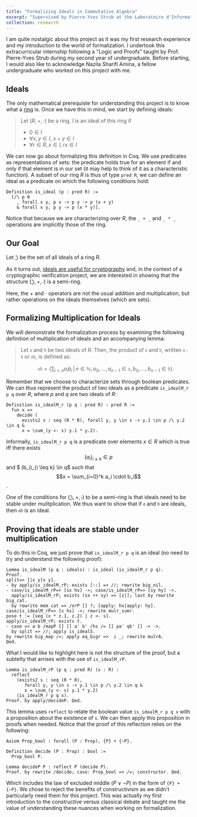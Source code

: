 ```yaml
---
title: "Formalizing Ideals in Commutative Algebra"
excerpt: "Supervised by Pierre-Yves Strub at the Laboratoire d'Informatique de l'Ecole Polytechnique (LIX)"
collection: research
---
```


I am quite nostalgic about this project as it was my first research experience and my introduction to the world of formalization. I undertook this extracurricular internship following a "Logic and Proofs" taught by Prof. Pierre-Yves Strub during my second year of undergraduate. Before starting, I would also like to acknowledge Nazila Sharifi Amina, a fellow undergraduate who worked on this project with me.

## Ideals

The only mathematical prerequiste for understanding this project is to know what a [ring](https://en.wikipedia.org/wiki/Ring_(mathematics)#Definition) is. Once we have this in mind, we start by defining ideals:

>Let $(R, +, \cdot)$ be a ring. $I$ is an ideal of this ring if
>
>* $0 \in I$
>* $\forall x, y \in I$, $x + y \in I$
>* $\forall r \in R, x \in I, rx \in I$

We can now go about formalizing this definition in Coq. We use predicates as representations of sets: the predicate holds true for an element if and only if that element is in our set (it may help to think of it as a characteristic function). A subset of our ring $R$ is thus of type `pred R`, we can define an ideal as a predicate on which the following conditions hold:
```
Definition is_ideal (p : pred R) :=
  [/\ p 0
    , forall x y, p x -> p y -> p (x + y)
    & forall x y, p y -> p (x * y)].
```

Notice that because we are characterizing over $R$, the `_ + _` and `_ * _` operations are implicitly those of the ring.

## Our Goal

Let $\mathfrak{J}$ be the set of all ideals of a ring $R$.

As it turns out, [ideals are useful for cryptography](https://en.wikipedia.org/wiki/Ideal_lattice) and, in the context of a cryptographic verification project, we are interested in showing that the structure $(\mathfrak{J}, +, \cdot)$ is a semi-ring.

Here, the $+$ and $\cdot$ operators are not the usual addition and multiplication, but rather operations on the ideals themselves (which are sets).

## Formalizing Multiplication for Ideals

We will demonstrate the formalization process by examining the following definition of multiplication of ideals and an accompanying lemma:

>Let $\mathfrak{a}$ and $\mathfrak{b}$ be two ideals of $R$. Then, the product of $\mathfrak{a}$ and $\mathfrak{b}$, written $\mathfrak{a} \cdot \mathfrak{b}$ or $\mathfrak{a} \mathfrak{b}$, is defined as:
>
>$$
>  \mathfrak{a} \mathfrak{b} = \left\{
>    \sum_{i < n} a_i b_i \,\middle|\,
>      n \in \mathbb{N},
>      a_0, \ldots, a_{n-1} \in \mathfrak{a},
>      b_0, \ldots, b_{n-1} \in \mathfrak{b}
>  \right\} .
>$$

Remember that we choose to characterize sets through boolean predicates. We can thus represent the product of two ideals as a predicate `is_idealM_r p q` over $R$, where $p$ and $q$ are two ideals of $R$:

```
Definition is_idealM_r (p q : pred R) : pred R :=
  fun x =>
    decide (
      exists2 s : seq (R * R), forall y, y \in s -> y.1 \in p /\ y.2 \in q &
      x = \sum_(y <- s) y.1 * y.2).
```

Informally, `is_idealM_r p q` is a predicate over elements $x \in R$ which is true iff there exists $$(a_i)_{i \leq k} \in p$$ and $ (b_i)_{i \leq k} \in q$ such that $$x = \sum_{i=0}^k a_i \cdot b_i$$.

One of the conditions for $(\mathfrak{J}, +, \cdot)$ to be a semi-ring is that ideals need to be stable under mulitplication. We thus want to show that if $\mathfrak{a}$ and $\mathfrak{b}$ are ideals, then $\mathfrak{a}\mathfrak{b}$ is an ideal.

## Proving that ideals are stable under multiplication

To do this in Coq, we just prove that `is_idealM_r p q` is an ideal (no need to try and understand the following proof):

```
Lemma is_idealM (p q : ideals) : is_ideal (is_idealM_r p q).
Proof.
split=> [|x y|x y].
- by apply/is_idealM_rP; exists [::] => //; rewrite big_nil.
- case/is_idealM_rP=> [sx hx] ->; case/is_idealM_rP=> [sy hy] ->.
  apply/is_idealM_rP; exists (sx ++ sy) => [z|]; last by rewrite big_cat.
  by rewrite mem_cat => /orP [] ?; [apply: hx|apply: hy].
case/is_idealM_rP=> [s hs] ->; rewrite mulr_sumr.
pose t := [seq (x * z.1, z.2) | z <- s].
apply/is_idealM_rP; exists t.
- case => a b /mapP [] [] a' b' /hs /= [] pa' qb' [] -> ->.
  by split => //; apply is_idealS.
by rewrite big_map /=; apply eq_bigr =>  i _; rewrite mulrA.
Qed.
```

What I would like to highlight here is not the structure of the proof, but a subtelty that arrises with the use of `is_idealM_rP`.

```
Lemma is_idealM_rP (p q : pred R) (x : R) :
  reflect
    (exists2 s : seq (R * R),
       forall y, y \in s -> y.1 \in p /\ y.2 \in q &
       x = \sum_(y <- s) y.1 * y.2)
    (is_idealM_r p q x).
Proof. by apply/decideP. Qed.
```

This lemma uses `reflect` to relate the boolean value `is_idealM_r p q x` with a proposition about the existence of `s`. We can then apply this proposition in proofs when needed. Notice that the proof of this reflection relies on the following:

```
Axiom Prop_bool : forall (P : Prop), {P} + {~P}.

Definition decide (P : Prop) : bool :=
  Prop_bool P.

Lemma decideP P : reflect P (decide P).
Proof. by rewrite /decide; case: Prop_bool => /=; constructor. Qed.
```

Which includes the law of excluded middle ($P \lor \lnot P$) in the form of `{P} + {~P}`. We chose to reject the benefits of constructivism as we didn't particularly need them for this project. This was actually my first introduction to the constructive versus classical debate and taught me the value of understanding these nuances when working on formalization.


